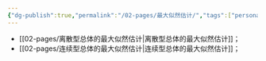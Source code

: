 ```yaml
---
{"dg-publish":true,"permalink":"/02-pages/最大似然估计/","tags":["personal/blog","概率论","概念"]}
---
```


- [[02-pages/离散型总体的最大似然估计\|离散型总体的最大似然估计]]；
- [[02-pages/连续型总体的最大似然估计\|连续型总体的最大似然估计]]；